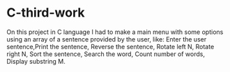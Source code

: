 # C-third-work
On this project in C language I had to make a main menu with some options using an array of a sentence provided by the user, like: Enter the user sentence,Print the sentence, Reverse the sentence, Rotate left N, Rotate right N, Sort the sentence, Search the word, Count number of words, Display substring M.‎
